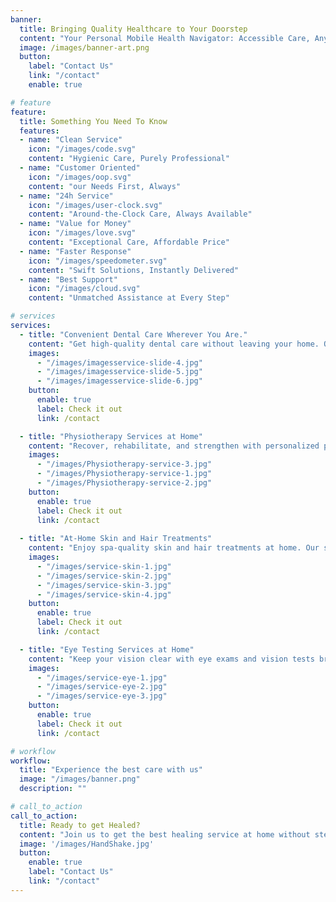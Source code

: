 ```yaml
---
banner:
  title: Bringing Quality Healthcare to Your Doorstep
  content: "Your Personal Mobile Health Navigator: Accessible Care, Anywhere, Anytime"
  image: /images/banner-art.png
  button:
    label: "Contact Us"
    link: "/contact"
    enable: true

# feature
feature: 
  title: Something You Need To Know
  features:
  - name: "Clean Service"
    icon: "/images/code.svg"
    content: "Hygienic Care, Purely Professional"
  - name: "Customer Oriented"
    icon: "/images/oop.svg"
    content: "our Needs First, Always"
  - name: "24h Service"
    icon: "/images/user-clock.svg"
    content: "Around-the-Clock Care, Always Available"
  - name: "Value for Money"
    icon: "/images/love.svg"
    content: "Exceptional Care, Affordable Price"
  - name: "Faster Response"
    icon: "/images/speedometer.svg"
    content: "Swift Solutions, Instantly Delivered"
  - name: "Best Support"
    icon: "/images/cloud.svg"
    content: "Unmatched Assistance at Every Step"

# services
services:
  - title: "Convenient Dental Care Wherever You Are."
    content: "Get high-quality dental care without leaving your home. Our mobile dental services offer cleanings, exams, and more, all performed by licensed professionals at your convenience."
    images:
      - "/images/imagesservice-slide-4.jpg"
      - "/images/imagesservice-slide-5.jpg"
      - "/images/imagesservice-slide-6.jpg"
    button:
      enable: true
      label: Check it out
      link: /contact

  - title: "Physiotherapy Services at Home"
    content: "Recover, rehabilitate, and strengthen with personalized physiotherapy sessions delivered to your door. Our expert physiotherapists help you achieve your health goals in the comfort of your own space."
    images: 
      - "/images/Physiotherapy-service-3.jpg"
      - "/images/Physiotherapy-service-1.jpg"
      - "/images/Physiotherapy-service-2.jpg"
    button:
      enable: true
      label: Check it out
      link: /contact
  
  - title: "At-Home Skin and Hair Treatments"
    content: "Enjoy spa-quality skin and hair treatments at home. Our skilled therapists offer facials, hair care, and other services tailored to your unique needs, bringing luxury and relaxation to you."
    images:
      - "/images/service-skin-1.jpg"
      - "/images/service-skin-2.jpg"
      - "/images/service-skin-3.jpg"
      - "/images/service-skin-4.jpg"
    button:
      enable: true
      label: Check it out
      link: /contact

  - title: "Eye Testing Services at Home"
    content: "Keep your vision clear with eye exams and vision tests brought to you. Our mobile eye testing services ensure you get the care you need without the hassle of traveling."
    images:
      - "/images/service-eye-1.jpg"
      - "/images/service-eye-2.jpg"
      - "/images/service-eye-3.jpg"
    button:
      enable: true
      label: Check it out
      link: /contact

# workflow
workflow: 
  title: "Experience the best care with us"
  image: "/images/banner.png"
  description: ""

# call_to_action
call_to_action:
  title: Ready to get Healed?
  content: "Join us to get the best healing service at home without stepping out."
  image: '/images/HandShake.jpg'
  button:
    enable: true
    label: "Contact Us"
    link: "/contact"
---
```

